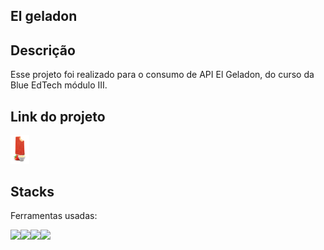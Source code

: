 ## El geladon

## Descrição
Esse projeto foi realizado para o consumo de API El Geladon, do curso da Blue EdTech módulo III. 

## Link do projeto
<a href="https://thabatagcampos.github.io/ElGeladon/" target="_blank"><img style="width:6%" src="./assets/images/morango-com-leite-condensado.png" alt="ElGeladonIcon"></a>

## Stacks
Ferramentas usadas:
<div style="display:flex">
<img src="https://img.icons8.com/color/48/000000/javascript--v1.png"/>
<img src="https://img.icons8.com/color/48/000000/html-5--v2.png"/>
<img src="https://img.icons8.com/color/48/000000/css3.png"/>
<img src="https://img.icons8.com/office/16/000000/react.png"/> 
